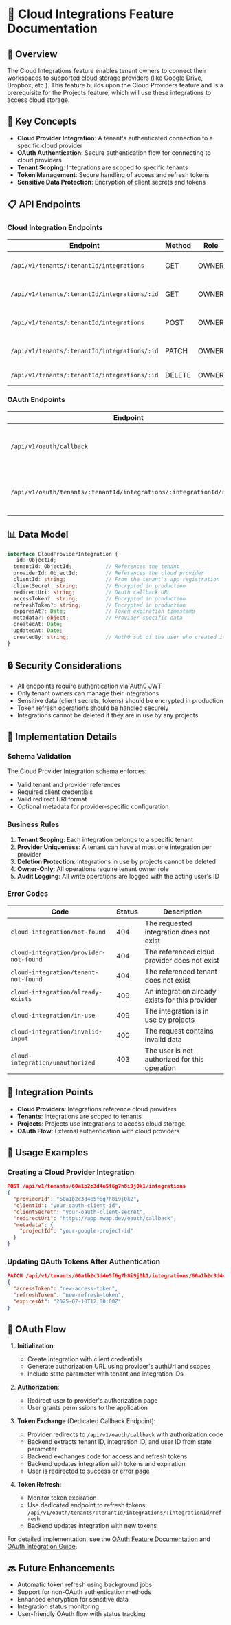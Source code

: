 # 📘 Cloud Integrations Feature Documentation

## 🎯 Overview

The Cloud Integrations feature enables tenant owners to connect their workspaces to supported cloud storage providers (like Google Drive, Dropbox, etc.). This feature builds upon the Cloud Providers feature and is a prerequisite for the Projects feature, which will use these integrations to access cloud storage.

## 🔑 Key Concepts

- **Cloud Provider Integration**: A tenant's authenticated connection to a specific cloud provider
- **OAuth Authentication**: Secure authentication flow for connecting to cloud providers
- **Tenant Scoping**: Integrations are scoped to specific tenants
- **Token Management**: Secure handling of access and refresh tokens
- **Sensitive Data Protection**: Encryption of client secrets and tokens

## 📋 API Endpoints

### Cloud Integration Endpoints

| Endpoint                                          | Method | Role    | Description                       |
|---------------------------------------------------|--------|---------|-----------------------------------|
| `/api/v1/tenants/:tenantId/integrations`          | GET    | OWNER   | List tenant's integrations        |
| `/api/v1/tenants/:tenantId/integrations/:id`      | GET    | OWNER   | Get a specific integration        |
| `/api/v1/tenants/:tenantId/integrations`          | POST   | OWNER   | Create a new integration          |
| `/api/v1/tenants/:tenantId/integrations/:id`      | PATCH  | OWNER   | Update an existing integration    |
| `/api/v1/tenants/:tenantId/integrations/:id`      | DELETE | OWNER   | Delete an integration             |

### OAuth Endpoints

| Endpoint                                                                | Method | Role         | Description                                |
|-------------------------------------------------------------------------|--------|-------------|--------------------------------------------|
| `/api/v1/oauth/callback`                                                | GET    | Public      | Handle OAuth callback from cloud providers  |
| `/api/v1/oauth/tenants/:tenantId/integrations/:integrationId/refresh`   | POST   | OWNER       | Refresh OAuth tokens for an integration     |

## 📊 Data Model

```typescript
interface CloudProviderIntegration {
  _id: ObjectId;
  tenantId: ObjectId;           // References the tenant
  providerId: ObjectId;         // References the cloud provider
  clientId: string;             // From the tenant's app registration
  clientSecret: string;         // Encrypted in production
  redirectUri: string;          // OAuth callback URL
  accessToken?: string;         // Encrypted in production
  refreshToken?: string;        // Encrypted in production
  expiresAt?: Date;             // Token expiration timestamp
  metadata?: object;            // Provider-specific data
  createdAt: Date;
  updatedAt: Date;
  createdBy: string;            // Auth0 sub of the user who created it
}
```

## 🔒 Security Considerations

- All endpoints require authentication via Auth0 JWT
- Only tenant owners can manage their integrations
- Sensitive data (client secrets, tokens) should be encrypted in production
- Token refresh operations should be handled securely
- Integrations cannot be deleted if they are in use by any projects

## 🧩 Implementation Details

### Schema Validation

The Cloud Provider Integration schema enforces:
- Valid tenant and provider references
- Required client credentials
- Valid redirect URI format
- Optional metadata for provider-specific configuration

### Business Rules

1. **Tenant Scoping**: Each integration belongs to a specific tenant
2. **Provider Uniqueness**: A tenant can have at most one integration per provider
3. **Deletion Protection**: Integrations in use by projects cannot be deleted
4. **Owner-Only**: All operations require tenant owner role
5. **Audit Logging**: All write operations are logged with the acting user's ID

### Error Codes

| Code                                | Status | Description                                      |
|-------------------------------------|--------|--------------------------------------------------|
| `cloud-integration/not-found`       | 404    | The requested integration does not exist         |
| `cloud-integration/provider-not-found` | 404 | The referenced cloud provider does not exist     |
| `cloud-integration/tenant-not-found`| 404    | The referenced tenant does not exist             |
| `cloud-integration/already-exists`  | 409    | An integration already exists for this provider  |
| `cloud-integration/in-use`          | 409    | The integration is in use by projects            |
| `cloud-integration/invalid-input`   | 400    | The request contains invalid data                |
| `cloud-integration/unauthorized`    | 403    | The user is not authorized for this operation    |

## 🔄 Integration Points

- **Cloud Providers**: Integrations reference cloud providers
- **Tenants**: Integrations are scoped to tenants
- **Projects**: Projects use integrations to access cloud storage
- **OAuth Flow**: External authentication with cloud providers

## 📝 Usage Examples

### Creating a Cloud Provider Integration

```json
POST /api/v1/tenants/60a1b2c3d4e5f6g7h8i9j0k1/integrations
{
  "providerId": "60a1b2c3d4e5f6g7h8i9j0k2",
  "clientId": "your-oauth-client-id",
  "clientSecret": "your-oauth-client-secret",
  "redirectUri": "https://app.mwap.dev/oauth/callback",
  "metadata": {
    "projectId": "your-google-project-id"
  }
}
```

### Updating OAuth Tokens After Authentication

```json
PATCH /api/v1/tenants/60a1b2c3d4e5f6g7h8i9j0k1/integrations/60a1b2c3d4e5f6g7h8i9j0k3
{
  "accessToken": "new-access-token",
  "refreshToken": "new-refresh-token",
  "expiresAt": "2025-07-10T12:00:00Z"
}
```

## 🔐 OAuth Flow

1. **Initialization**:
   - Create integration with client credentials
   - Generate authorization URL using provider's authUrl and scopes
   - Include state parameter with tenant and integration IDs

2. **Authorization**:
   - Redirect user to provider's authorization page
   - User grants permissions to the application

3. **Token Exchange** (Dedicated Callback Endpoint):
   - Provider redirects to `/api/v1/oauth/callback` with authorization code
   - Backend extracts tenant ID, integration ID, and user ID from state parameter
   - Backend exchanges code for access and refresh tokens
   - Backend updates integration with tokens and expiration
   - User is redirected to success or error page

4. **Token Refresh**:
   - Monitor token expiration
   - Use dedicated endpoint to refresh tokens: `/api/v1/oauth/tenants/:tenantId/integrations/:integrationId/refresh`
   - Backend updates integration with new tokens

For detailed implementation, see the [OAuth Feature Documentation](../feature/oauth.md) and [OAuth Integration Guide](../oauth-integration-guide.md).

## 🔜 Future Enhancements

- Automatic token refresh using background jobs
- Support for non-OAuth authentication methods
- Enhanced encryption for sensitive data
- Integration status monitoring
- User-friendly OAuth flow with status tracking